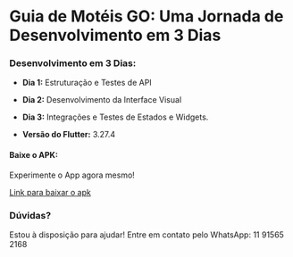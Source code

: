 # Guia de Motéis GO: Uma Jornada de Desenvolvimento em 3 Dias


### Desenvolvimento em 3 Dias:

- **Dia 1:** Estruturação e Testes de API
- **Dia 2:** Desenvolvimento da Interface Visual
- **Dia 3:** Integrações e Testes de Estados e Widgets.


- **Versão do Flutter:** 3.27.4

#### Baixe o APK:

Experimente o App agora mesmo!

[Link para baixar o apk](https://drive.google.com/file/d/1uXTSLio4O0CVC7Az4sPZaWOl1oqrT1Ua/view?usp=sharing)

### Dúvidas?

Estou à disposição para ajudar! Entre em contato pelo WhatsApp: 11 91565 2168